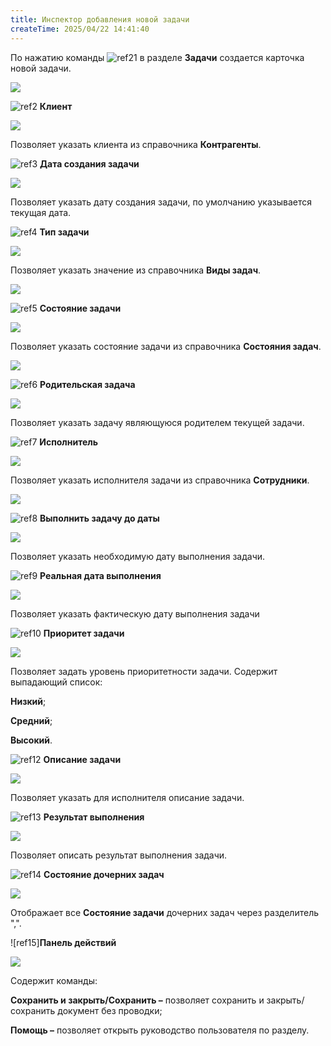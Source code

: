 ```yaml
---
title: Инспектор добавления новой задачи
createTime: 2025/04/22 14:41:40
---
```

По нажатию команды ![ref21](Aspose.Words.83ab1c44-6b28-430a-a5f2-4d9e6ba1abd4.007.png) в разделе **Задачи** создается карточка новой задачи.

![](Aspose.Words.83ab1c44-6b28-430a-a5f2-4d9e6ba1abd4.324.png)

![ref2](Aspose.Words.83ab1c44-6b28-430a-a5f2-4d9e6ba1abd4.004.png) **Клиент**

![](Aspose.Words.83ab1c44-6b28-430a-a5f2-4d9e6ba1abd4.325.png)

Позволяет указать клиента из справочника **Контрагенты**.

![ref3](Aspose.Words.83ab1c44-6b28-430a-a5f2-4d9e6ba1abd4.006.png) **Дата создания задачи**

![](Aspose.Words.83ab1c44-6b28-430a-a5f2-4d9e6ba1abd4.326.png)

Позволяет указать дату создания задачи, по умолчанию указывается текущая дата.

![ref4](Aspose.Words.83ab1c44-6b28-430a-a5f2-4d9e6ba1abd4.008.png) **Тип задачи**

![](Aspose.Words.83ab1c44-6b28-430a-a5f2-4d9e6ba1abd4.327.png)

Позволяет указать значение из справочника **Виды задач**.

![](Aspose.Words.83ab1c44-6b28-430a-a5f2-4d9e6ba1abd4.328.png)

![ref5](Aspose.Words.83ab1c44-6b28-430a-a5f2-4d9e6ba1abd4.010.png) **Состояние задачи**

![](Aspose.Words.83ab1c44-6b28-430a-a5f2-4d9e6ba1abd4.329.png)

Позволяет указать состояние задачи из справочника **Состояния задач**.

![](Aspose.Words.83ab1c44-6b28-430a-a5f2-4d9e6ba1abd4.330.png)

![ref6](Aspose.Words.83ab1c44-6b28-430a-a5f2-4d9e6ba1abd4.017.png) **Родительская задача**

![](Aspose.Words.83ab1c44-6b28-430a-a5f2-4d9e6ba1abd4.331.png)

Позволяет указать задачу являющуюся родителем текущей задачи.

![ref7](Aspose.Words.83ab1c44-6b28-430a-a5f2-4d9e6ba1abd4.019.png) **Исполнитель**

![](Aspose.Words.83ab1c44-6b28-430a-a5f2-4d9e6ba1abd4.332.png)

Позволяет указать исполнителя задачи из справочника **Сотрудники**.

![](Aspose.Words.83ab1c44-6b28-430a-a5f2-4d9e6ba1abd4.333.png)

![ref8](Aspose.Words.83ab1c44-6b28-430a-a5f2-4d9e6ba1abd4.021.png) **Выполнить задачу до даты**

![](Aspose.Words.83ab1c44-6b28-430a-a5f2-4d9e6ba1abd4.334.png)

Позволяет указать необходимую дату выполнения задачи.

![ref9](Aspose.Words.83ab1c44-6b28-430a-a5f2-4d9e6ba1abd4.023.png) **Реальная дата выполнения**

![](Aspose.Words.83ab1c44-6b28-430a-a5f2-4d9e6ba1abd4.335.png)

Позволяет указать фактическую дату выполнения задачи

![ref10](Aspose.Words.83ab1c44-6b28-430a-a5f2-4d9e6ba1abd4.025.png) **Приоритет задачи**

![](Aspose.Words.83ab1c44-6b28-430a-a5f2-4d9e6ba1abd4.336.png)

Позволяет задать уровень приоритетности задачи. Содержит выпадающий список:

**Низкий**;

**Средний**;

**Высокий**.

![ref12](Aspose.Words.83ab1c44-6b28-430a-a5f2-4d9e6ba1abd4.028.png) **Описание задачи**

![](Aspose.Words.83ab1c44-6b28-430a-a5f2-4d9e6ba1abd4.337.png)

Позволяет указать для исполнителя описание задачи.

![ref13](Aspose.Words.83ab1c44-6b28-430a-a5f2-4d9e6ba1abd4.030.png) **Результат выполнения**

![](Aspose.Words.83ab1c44-6b28-430a-a5f2-4d9e6ba1abd4.338.png)

Позволяет описать результат выполнения задачи.

![ref14](Aspose.Words.83ab1c44-6b28-430a-a5f2-4d9e6ba1abd4.033.png) **Состояние дочерних задач**

![](Aspose.Words.83ab1c44-6b28-430a-a5f2-4d9e6ba1abd4.339.png)

Отображает все **Состояние задачи** дочерних задач через разделитель ",".

![ref15]**Панель действий**

![](Aspose.Words.83ab1c44-6b28-430a-a5f2-4d9e6ba1abd4.340.png)

Содержит команды:

**Сохранить и закрыть/Сохранить –** позволяет сохранить и закрыть/сохранить документ без проводки;

**Помощь –** позволяет открыть руководство пользователя по разделу.